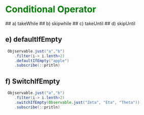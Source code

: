 <h1 style="color:green;">    Conditional Operator </h1>
## a) takeWhile
## b) skipwhile
## c) takeUntil
## d) skipUntil

## e) defaultIfEmpty
```java
 Objservable.just("a","b")
    .filter(i-> i.lenth>2)
    .defaultIfEmpty("apple")
    .subscribe(::pritln)

```

## f) SwitchIfEmpty
```java
 Objservable.just("a","b")
    .filter(i-> i.lenth>2)
    .switchIfEmpty(Observable.just("Zeta", "Eta", "Theta"))
    .subscribe(::pritln)

```